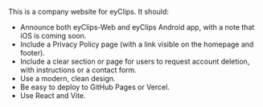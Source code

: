 <!-- Use this file to provide workspace-specific custom instructions to Copilot. For more details, visit https://code.visualstudio.com/docs/copilot/copilot-customization#_use-a-githubcopilotinstructionsmd-file -->

This is a company website for eyClips. It should:
- Announce both eyClips-Web and eyClips Android app, with a note that iOS is coming soon.
- Include a Privacy Policy page (with a link visible on the homepage and footer).
- Include a clear section or page for users to request account deletion, with instructions or a contact form.
- Use a modern, clean design.
- Be easy to deploy to GitHub Pages or Vercel.
- Use React and Vite.
